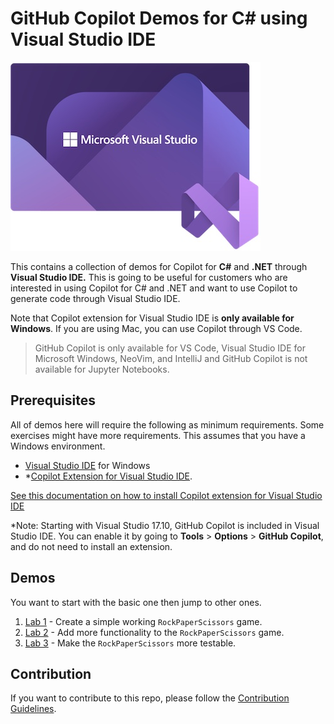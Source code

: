# GitHub Copilot Demos for C# using Visual Studio IDE

![Microsoft Visual Studio ODE](./images/icon-vs.jpg)

This contains a collection of demos for Copilot for **C#** and **.NET** through **Visual Studio IDE.** This is going to be useful for customers who are interested in using Copilot for C# and .NET and want to use Copilot to generate code through Visual Studio IDE.

Note that Copilot extension for Visual Studio IDE is **only available for Windows**. If you are using Mac, you can use Copilot through VS Code.

> GitHub Copilot is only available for VS Code, Visual Studio IDE for Microsoft Windows, NeoVim, and IntelliJ and GitHub Copilot is not available for Jupyter Notebooks.

## Prerequisites

All of demos here will require the following as minimum requirements. Some exercises might have more requirements. This assumes that you have a Windows environment.

- [Visual Studio IDE](https://visualstudio.microsoft.com/downloads/) for Windows
- *[Copilot Extension for Visual Studio IDE](https://marketplace.visualstudio.com/items?itemName=GitHub.copilot).

[See this documentation on how to install Copilot extension for Visual Studio IDE](./CopilotExtensionVS)

*Note: Starting with Visual Studio 17.10, GitHub Copilot is included in Visual Studio IDE. You can enable it by going to **Tools** > **Options** > **GitHub Copilot**, and do not need to install an extension.

## Demos

You want to start with the basic one then jump to other ones.

1. [Lab 1](./RPS-Lab-1/README.md) - Create a simple working `RockPaperScissors` game.
1. [Lab 2](./RPS-Lab-2/README.md) - Add more functionality to the `RockPaperScissors` game.
1. [Lab 3](./RPS-Lab-3/README.md) - Make the `RockPaperScissors` more testable.

## Contribution

If you want to contribute to this repo, please follow the [Contribution Guidelines](CONTRIBUTING.md).
